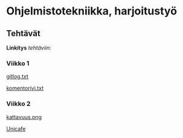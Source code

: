 # Ohjelmistotekniikka, harjoitustyö
## Tehtävät

**Linkitys** *tehtäviin*: 

### Viikko 1
[gitlog.txt](https://github.com/parissak/ot-harjoitustyo/blob/master/laskarit/viikko1/gitlog.txt)

[komentorivi.txt](https://github.com/parissak/ot-harjoitustyo/blob/master/laskarit/viikko1/komentorivi.txt)


### Viikko 2
[kattavuus.png](https://github.com/parissak/ot-harjoitustyo/blob/master/laskarit/viikko2/kattavuus.png)

[Unicafe](https://github.com/parissak/ot-harjoitustyo/tree/master/laskarit/viikko2/Unicafe)
